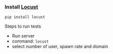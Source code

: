 ### Install [Locust](https://docs.locust.io/en/stable/what-is-locust.html)
```
pip install locust
```

Steps to run tests
- Run server
- command: `locust`
- select number of user, spawn rate and domain
